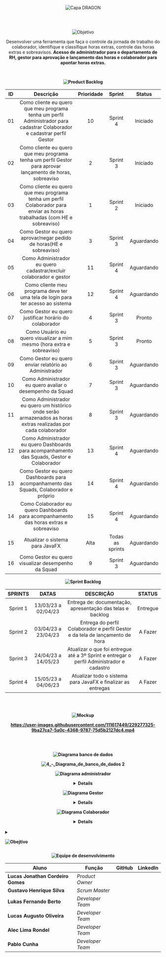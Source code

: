 <div align="center">
 
![Capa DRAGON](https://user-images.githubusercontent.com/111617449/226095576-86edb6ff-c411-401a-8347-f37f1b7fe10f.png)
 
</div>
</br>

<br>

<div align="center">
 
![Objetivo](https://user-images.githubusercontent.com/111617449/226420067-8dd376b4-c7f0-4073-9fa3-b89afe4d7f38.png)
 
 Desenvolver uma ferramenta que faça o controle da jornada de trabalho do colaborador, identifique e classifique horas extras, controle das horas extras e sobreavisos.<b>
Acesso de administrador para o departamento de RH, gestor para aprovação e lançamento das horas e colaborador para apontar horas extras.<b>

</div>

</br>
 
 
<div align="center">
 
![Product Backlog](https://user-images.githubusercontent.com/111617449/226420233-6615cd47-db32-437a-8c34-d13065f930fa.png)
 
 </div>

| ID | Descrição | Prioridade | Sprint | Status |
| :-: | :-----: | :----------: | :---: | :---: |
| 01 | Como cliente eu quero que meu programa tenha um perfil Administrador para cadastrar Colaborador e cadastrar perfil Gestor | 10 | Sprint 4 | Iniciado |
| 02 | Como cliente eu quero que meu programa tenha um perfil Gestor para aprovar lançamento de horas, sobreaviso | 2 | Sprint 3 |  Iniciado |
| 03 | Como cliente eu quero que meu programa tenha um perfil Colaborador para enviar as horas trabalhadas (com HE e sobreaviso) | 1 | Sprint 2 | Iniciado |
| 04 | Como Gestor eu quero aprovar/negar pedido de horas(HE e sobreaviso) | 3 | Sprint 3 | Aguardando |
| 05 | Como Administrador eu quero cadastrar/excluir colaborador e gestor | 11 | Sprint 4 | Aguardando |
| 06 | Como cliente meu programa deve ter uma tela de login para ter acesso ao sistema | 12 | Sprint 4 | Aguardando |
| 07 | Como Gestor eu quero justificar horário do colaborador | 4 | Sprint 3 | Pronto |
| 08 | Como Usuário eu quero visualizar a mim mesmo (hora extra e sobreaviso) | 5 | Sprint 3 | Pronto |
| 09 | Como Gestor eu quero enviar relatório ao Administrador| 6 | Sprint 3 | Aguardando |
| 10 | Como Administrador eu quero avaliar o desempenho da Squad | 7 | Sprint 3 | Aguardando |
| 11 | Como Administrador eu quero um histórico onde serão armazenados as horas extras realizadas por cada colaborador | 8 | Sprint 3 | Aguardando |
| 12 | Como Administrador eu quero Dashboards para acompanhamento das Squads, Gestor e Colaborador | 13 | Sprint 4 | Aguardando |
| 13 | Como Gestor eu quero Dashboards para acompanhamento das Squads, Colaborador e próprio | 14 | Sprint 4 | Aguardando |
| 14 | Como Colaborador eu quero Dashboards para acompanhamento das horas extras e sobreaviso | 15 | Sprint 4 | Aguardando |
| 15 | Atualizar o sistema para JavaFX | Alta | Todas as sprints | Aguardando |
| 16 | Como Gestor eu quero visualizar desempenho da Squad | 9 | Sprint 3 | Aguardando |

<div align="center">

![Sprint Backlog](https://user-images.githubusercontent.com/111617449/226683297-18907cc3-257f-451b-872c-a20534c8f223.png)

</div>


| SPRINTS | DATAS | DESCRIÇÃO | STATUS |
|:-------:|:-----:|:---------:|:------:|
| Sprint 1 | 13/03/23 a 02/04/23 | Entrega de: documentação, apresentação das telas e backlog | Entregue |
| Sprint 2 | 03/04/23 a 23/04/23 | Entrega do perfil Colaborador e perfil Gestor e da tela de lançamento de hora | A Fazer |
| Sprint 3 | 24/04/23 a 14/05/23 | Atualizar o que foi entregue até a 3º Sprint e entregar o perfil Administrador e cadastro | A Fazer |
| Sprint 4 | 15/05/23 a 04/06/23 | Atualizar todo o sistema para JavaFX e finalizar as entregas | A Fazer |

<div align="center">
<br>
<br>

![Mockup](https://user-images.githubusercontent.com/111617449/226683334-0ddb2ed1-9d5b-4c67-a90f-6376e1ff1245.png)
 
 https://user-images.githubusercontent.com/111617449/229277325-9ba27ca7-5a0c-4368-9787-75d5b2127dc4.mp4
 </div>
 
<br>
<br>

<div align="center">

![Diagrama banco de dados](https://user-images.githubusercontent.com/111617449/229276290-7757e54c-ba39-4ecd-a3a0-682514e81fc1.png)
 
![4_-_Diagrama_de_banco_de_dados 2](https://user-images.githubusercontent.com/111617449/229276548-1e06eba6-4375-4105-a716-d6ac273abda0.png)

</div>


<div align="center">

 ![Diagrama administrador](https://user-images.githubusercontent.com/111617449/229276289-0e893d43-f43e-4916-8f72-c83690d2c942.png)
 
 <details>
 
 ![3_-_Diagrama_administrador 222](https://user-images.githubusercontent.com/111617449/229276287-efe2f641-b317-472a-80f6-6acaf12f97ef.png)

</details>

</div>

 
 
<div align="center">

![Diagrama Gestor](https://user-images.githubusercontent.com/111617449/229276292-857dab2d-4f84-43a4-a9c9-26a5c2ace946.png)

<details>

![2_-_Diagrama_gestor](https://user-images.githubusercontent.com/111617449/229276547-81ea57ed-095d-4947-b7de-3380fe213f1e.png)

</details>

</div>


<div align="center">

![Diagrama Colaborador](https://user-images.githubusercontent.com/111617449/229276291-71972f75-d911-48a6-9699-6b23ce625fce.png)

<details>

![1_-_Diagrama_colaborador](https://user-images.githubusercontent.com/111617449/229276545-081857de-2344-476e-8b7c-0a014f108bda.png)

</details>

</div>

<br>



<details>
 
 <summary> 
  
  ![Obejtivo](https://user-images.githubusercontent.com/111617449/229278871-7d19f1d0-df6a-4416-9b16-9671ccd954f4.png) 
 
 </summary>



 <ul>
  <li><b>Ferramenta utilizada para comunicação com o cliente</b>
   <ul>
    <li><a href="https://app.slack.com/">Slack <img src="https://cdn-icons-png.flaticon.com/512/2111/2111615.png" height="20"></a></li>
   </ul>
  </li>
  <li><b>Ferramenas utilizadas para desenvolver a documentação do projeto: </b>
   <ul>
    <li dir="auto"><b>Diagramas</b>
     <a href="http://www.sis4.com/brModelo/">brModelo <img src="https://1.bp.blogspot.com/-QRYdop66NFQ/W5Fpla17bDI/AAAAAAAADfg/Rck2NKfsAYkIhBD5E107wWCpq8GBMIxiACLcBGAs/s1600/brmodelo3.png" height="20"></a>
    <li dir="auto"><b>Wireframes</b>
     <a href="https://www.canva.com/pt_br/">Canva <img src="https://upload.wikimedia.org/wikipedia/commons/thumb/0/08/Canva_icon_2021.svg/2048px-Canva_icon_2021.svg.png" height="20"></a>
    <li dir="auto"><b>Organização das sprints</b>
     <a href="https://www.mural.co/?utm_medium=paid-search&utm_source=adwords&utm_campaign=Core_Brand&utm_adgroup=Mural_-_Branded&utm_campaign_id=11265145092&utm_content=mural%20app&utm_adgroupid=109231331743&gclid=Cj0KCQjwiZqhBhCJARIsACHHEH9jPbljUxv7h4HeDxkVPpT7CkqbjBcB29aM3OCfxnSrI3yje1Pkd4IaArmREALw_wcB">Mural <img src="https://play-lh.googleusercontent.com/r_2iOkuF_HGKoJsjCJ3PfcWvFUUnm1l0Q5EgAa3YEhEvYdB4JVZmHUEkuDgL2p6i9Vk" height="20"></a>
   </ul>
  </li>
  <li><b>Ferramentas utilizadas para desenvolver o projeto</b>
   <ul>
    <li dir="auto"><b>Armazenamento e versionamento do projeto</b>
     <a href="https://github.com/">GitHub <img src="https://cdn-icons-png.flaticon.com/512/25/25231.png" height="20"></a>
     </li>
    <li dir="auto"><b>Front-End</b>
     <a href="https://openjfx.io/">Java FX <img src="https://blog.knoldus.com/wp-content/uploads/2021/07/communityIcon_4v21sx0aiam41.png" height="20"></a>
     <b> e </b>
     <a href="https://code.visualstudio.com/">Visual Studio Code <img src="https://upload.wikimedia.org/wikipedia/commons/thumb/2/2d/Visual_Studio_Code_1.18_icon.svg/2056px-Visual_Studio_Code_1.18_icon.svg.png" height="20"></a>
     </li>
     <li dir="auto"><b>Back-End</b>
      <a href="https://www.java.com/pt-BR/">Java <img src="https://cdn-icons-png.flaticon.com/512/226/226777.png" height="20"></a>
      <b> e </b>
      <a href="https://www.jetbrains.com/pt-br/idea/">Intellij <img src="https://upload.wikimedia.org/wikipedia/commons/thumb/9/9c/IntelliJ_IDEA_Icon.svg/2048px-IntelliJ_IDEA_Icon.svg.png" height="20"></a>
     </li>
     <li dir="auto"><b>Banco de dados</b>
      <a href="https://www.postgresql.org/">PostgreSQL <img src="https://upload.wikimedia.org/wikipedia/commons/thumb/2/29/Postgresql_elephant.svg/1200px-Postgresql_elephant.svg.png" height="20"></a>
     </li>
     <li dir="auto"><b>Comunicação interna da equipe</b>
      <a href="https://discord.com/">Discord <img src="https://logosmarcas.net/wp-content/uploads/2020/12/Discord-Logo.png" height="20"></a>
      <b> e </b>
      <a href="https://www.whatsapp.com/?lang=pt_br">Whatsapp <img src="https://imagepng.org/wp-content/uploads/2017/08/whatsapp-icone-1.png" height="20"></a>
     </li>
    </ul>
   </li>  
  </ul>

</details> 




<div align="center">

![Equipe de desenvolvimento](https://user-images.githubusercontent.com/111617449/227279289-39f6f145-321b-4940-8db0-28e12f9007ac.png)

</div>

<div align="center">

 <table>
 <thead>
 <tr>
 <th>Aluno</th>
 <th>Função</th>
 <th>GitHub</th>
 <th>LinkedIn</th>
 </tr>
 </thead>
 <tbody>

 <tr>
 <td><strong>Lucas Jonathan Cordeiro Gomes</strong></td>
 <td><em>Product Owner</em></td>
 <td><a href="https://github.com/lucasjonathangomes"><img src="https://camo.githubusercontent.com/34f11e6964319f34c6c7153d65d7e5a9df4ba3ab0f7ea9a97a1db25c885f1c47/68747470733a2f2f6269742e6c792f336639586f3050" alt="" data-canonical-src="https://bit.ly/3f9Xo0P" style="max-width: 100%;"></a></td>
 <td><a href="https://www.linkedin.com/in/lucasjonathancordeirogomes/" rel="nofollow"><img src="https://camo.githubusercontent.com/e804cb8a525c57bff5e5d5d978558cd7497b03c08c7734a1bf6eb9ac7e6b6909/68747470733a2f2f6269742e6c792f3250315a6f674d" alt="" data-canonical-src="https://bit.ly/2P1ZogM" style="max-width: 100%;"></a></td>
 </tr>

 <tr>
 <td><strong>Gustavo Henrique Silva</strong></td>
 <td><em>Scrum Master</em></td>
 <td><a href="https://github.com/Gustavo394"><img src="https://camo.githubusercontent.com/34f11e6964319f34c6c7153d65d7e5a9df4ba3ab0f7ea9a97a1db25c885f1c47/68747470733a2f2f6269742e6c792f336639586f3050" alt="" data-canonical-src="https://bit.ly/3f9Xo0P" style="max-width: 100%;"></a></td>
 <td><a href="https://www.linkedin.com/in/gustavo-h8-silva" rel="nofollow"><img src="https://camo.githubusercontent.com/e804cb8a525c57bff5e5d5d978558cd7497b03c08c7734a1bf6eb9ac7e6b6909/68747470733a2f2f6269742e6c792f3250315a6f674d" alt="" data-canonical-src="https://bit.ly/2P1ZogM" style="max-width: 100%;"></a></td>
 </tr>

 <tr>
 <td><strong>Lukas Fernando Berto</strong></td>
 <td><em>Developer Team</em></td>
 <td><a href="https://github.com/LukasFernando"><img src="https://camo.githubusercontent.com/34f11e6964319f34c6c7153d65d7e5a9df4ba3ab0f7ea9a97a1db25c885f1c47/68747470733a2f2f6269742e6c792f336639586f3050" alt="" data-canonical-src="https://bit.ly/3f9Xo0P" style="max-width: 100%;"></a></td>
 <td><a href="https://www.linkedin.com/in/lukas-fernando/" rel="nofollow"><img src="https://camo.githubusercontent.com/e804cb8a525c57bff5e5d5d978558cd7497b03c08c7734a1bf6eb9ac7e6b6909/68747470733a2f2f6269742e6c792f3250315a6f674d" alt="" data-canonical-src="https://bit.ly/2P1ZogM" style="max-width: 100%;"></a></td>
 </tr>

 <tr>
 <td><strong>Lucas Augusto Oliveira</strong></td>
 <td><em>Developer Team</em></td>
 <td><a href="https://github.com/LucasOliveira321"><img src="https://camo.githubusercontent.com/34f11e6964319f34c6c7153d65d7e5a9df4ba3ab0f7ea9a97a1db25c885f1c47/68747470733a2f2f6269742e6c792f336639586f3050" alt="" data-canonical-src="https://bit.ly/3f9Xo0P" style="max-width: 100%;"></a></td>
 <td><a href="https://www.linkedin.com/in/lucas-oliveira-1a1275108/" rel="nofollow"><img src="https://camo.githubusercontent.com/e804cb8a525c57bff5e5d5d978558cd7497b03c08c7734a1bf6eb9ac7e6b6909/68747470733a2f2f6269742e6c792f3250315a6f674d" alt="" data-canonical-src="https://bit.ly/2P1ZogM" style="max-width: 100%;"></a></td>
 </tr>

 <tr>
 <td><strong>Alec Lima Rondel</strong></td>
 <td><em>Developer Team</em></td>
 <td><a href="https://github.com/aleclr"><img src="https://camo.githubusercontent.com/34f11e6964319f34c6c7153d65d7e5a9df4ba3ab0f7ea9a97a1db25c885f1c47/68747470733a2f2f6269742e6c792f336639586f3050" alt="" data-canonical-src="https://bit.ly/3f9Xo0P" style="max-width: 100%;"></a></td>
 <td><a href="https://www.linkedin.com/in/alecrondel/" rel="nofollow"><img src="https://camo.githubusercontent.com/e804cb8a525c57bff5e5d5d978558cd7497b03c08c7734a1bf6eb9ac7e6b6909/68747470733a2f2f6269742e6c792f3250315a6f674d" alt="" data-canonical-src="https://bit.ly/2P1ZogM" style="max-width: 100%;"></a></td>
 </tr>

 <tr>
 <td><strong>Pablo Cunha</strong></td>
 <td><em>Developer Team</em></td>
 <td><a href="https://github.com/pabloo-cunha"><img src="https://camo.githubusercontent.com/34f11e6964319f34c6c7153d65d7e5a9df4ba3ab0f7ea9a97a1db25c885f1c47/68747470733a2f2f6269742e6c792f336639586f3050" alt="" data-canonical-src="https://bit.ly/3f9Xo0P" style="max-width: 100%;"></a></td>
 <td><a href="https://www.linkedin.com/in/pabloo-cunha/" rel="nofollow"><img src="https://camo.githubusercontent.com/e804cb8a525c57bff5e5d5d978558cd7497b03c08c7734a1bf6eb9ac7e6b6909/68747470733a2f2f6269742e6c792f3250315a6f674d" alt="" data-canonical-src="https://bit.ly/2P1ZogM" style="max-width: 100%;"></a></td>
 </tr>

 </tbody>
 </table>
 
</div>

